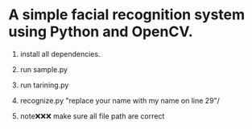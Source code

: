 # A simple facial recognition system using Python and OpenCV.

1)  install all dependencies.
2)  run sample.py  
3)  run tarining.py
4)  recognize.py               \"replace your name with my name on line 29"/

5)  note❌❌❌  make sure all file path are correct
